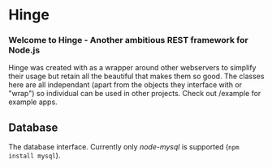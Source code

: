 # Hinge
### Welcome to Hinge - Another ambitious REST framework for Node.js
Hinge was created with as a wrapper around other webservers to simplify their usage but retain all the beautiful that makes them so good. The classes here are all independant (apart from the objects they interface with or "wrap") so individual can be used in other projects. Check out /example for example apps.

## Database
The database interface. Currently only *node-mysql* is supported (`npm install mysql`).